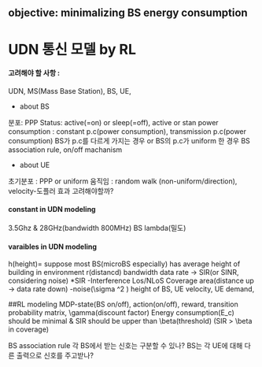 ## objective: minimalizing BS energy consumption

# UDN 통신 모델 by RL

#### 고려해야 할 사항 :
UDN, MS(Mass Base Station), BS, UE,

* about BS 

분포: PPP
Status: active(=on) or sleep(=off), active or stan
power consumption : constant p.c(power consumption), transmission p.c(power consumption)
BS가 p.c를 다르게 가지는 경우 or BS의 p.c가 uniform 한 경우
BS association rule, on/off machanism

* about UE 

초기분포 : PPP or uniform
움직임 : random walk (non-uniform/direction), velocity-도플러 효과 고려해야할까?

#### constant in UDN modeling
3.5Ghz & 28GHz(bandwidth 800MHz)
BS lambda(밀도)

#### varaibles in UDN modeling

h(height)= suppose most BS(microBS especially) has average height of building in environment
r(distancd)
bandwidth
data rate -> SIR(or SINR, considering noise)
*SIR
-Interference 
  Los/NLoS
  Coverage area(distance up -> data rate down)
-noise(\sigma ^2 )
height of BS, UE velocity, UE demand, 

##RL modeling
MDP-state(BS on/off), action(on/off), reward, transition probability matrix, \gamma(discount factor)
Energy consumption(E_c) should be minimal & SIR should be upper than \beta(threshold) 
(SIR > \beta in coverage)

BS association rule
각 BS에서 받는 신호는 구분할 수 있나?
BS는 각 UE에 대해 다른 출력으로 신호를 주고받나?



